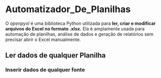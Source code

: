 # Automatizador_De_Planilhas
O *openpyxl* é uma biblioteca Python utilizada para **ler, criar e modificar arquivos do Excel no formato .xlsx.**
Ela é amplamente usada para automação de planilhas, análise de dados e geração de relatórios sem precisar abrir o Excel manualmente.
## Ler dados de qualquer Planilha
### Inserir dados de qualquer fonte

